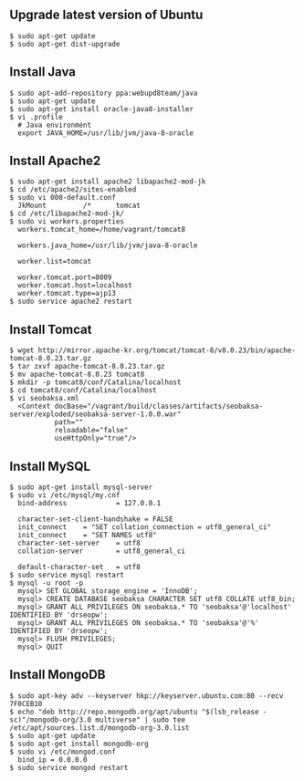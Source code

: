 Upgrade latest version of Ubuntu
--------------------------------

    $ sudo apt-get update
    $ sudo apt-get dist-upgrade

Install Java
------------

    $ sudo apt-add-repository ppa:webupd8team/java
    $ sudo apt-get update
    $ sudo apt-get install oracle-java8-installer
    $ vi .profile
      # Java environment
      export JAVA_HOME=/usr/lib/jvm/java-8-oracle

Install Apache2
---------------

    $ sudo apt-get install apache2 libapache2-mod-jk
    $ cd /etc/apache2/sites-enabled
    $ sudo vi 000-default.conf
      JkMount         /*      tomcat
    $ cd /etc/libapache2-mod-jk/
    $ sudo vi workers.properties
      workers.tomcat_home=/home/vagrant/tomcat8

      workers.java_home=/usr/lib/jvm/java-8-oracle

      worker.list=tomcat

      worker.tomcat.port=8009
      worker.tomcat.host=localhost
      worker.tomcat.type=ajp13
    $ sudo service apache2 restart

Install Tomcat
--------------

    $ wget http://mirror.apache-kr.org/tomcat/tomcat-8/v8.0.23/bin/apache-tomcat-8.0.23.tar.gz
    $ tar zxvf apache-tomcat-8.0.23.tar.gz
    $ mv apache-tomcat-8.0.23 tomcat8
    $ mkdir -p tomcat8/conf/Catalina/localhost
    $ cd tomcat8/conf/Catalina/localhost
    $ vi seobaksa.xml
      <Context docBase="/vagrant/build/classes/artifacts/seobaksa-server/exploded/seobaksa-server-1.0.0.war"
               path=""
               reloadable="false"
               useHttpOnly="true"/>

Install MySQL
-------------

    $ sudo apt-get install mysql-server
    $ sudo vi /etc/mysql/my.cnf
      bind-address            = 127.0.0.1

      character-set-client-handshake = FALSE
      init_connect    = "SET collation_connection = utf8_general_ci"
      init_connect    = "SET NAMES utf8"
      character-set-server    = utf8
      collation-server        = utf8_general_ci

      default-character-set   = utf8
    $ sudo service mysql restart
    $ mysql -u root -p
      mysql> SET GLOBAL storage_engine = 'InnoDB';
      mysql> CREATE DATABASE seobaksa CHARACTER SET utf8 COLLATE utf8_bin;
      mysql> GRANT ALL PRIVILEGES ON seobaksa.* TO 'seobaksa'@'localhost' IDENTIFIED BY 'drseopw';
      mysql> GRANT ALL PRIVILEGES ON seobaksa.* TO 'seobaksa'@'%' IDENTIFIED BY 'drseopw';
      mysql> FLUSH PRIVILEGES;
      mysql> QUIT

Install MongoDB
---------------

    $ sudo apt-key adv --keyserver hkp://keyserver.ubuntu.com:80 --recv 7F0CEB10
    $ echo "deb http://repo.mongodb.org/apt/ubuntu "$(lsb_release -sc)"/mongodb-org/3.0 multiverse" | sudo tee /etc/apt/sources.list.d/mongodb-org-3.0.list
    $ sudo apt-get update
    $ sudo apt-get install mongodb-org
    $ sudo vi /etc/mongod.conf
      bind_ip = 0.0.0.0
    $ sudo service mongod restart
